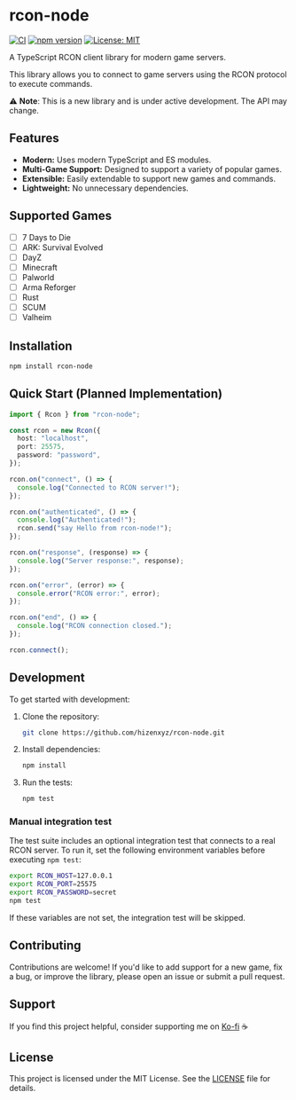 # rcon-node

[![CI](https://github.com/hizenxyz/rcon-node/actions/workflows/ci.yml/badge.svg)](https://github.com/hizenxyz/rcon-node/actions/workflows/ci.yml)
[![npm version](https://img.shields.io/npm/v/rcon-client.svg)](https://www.npmjs.com/package/rcon-node)
[![License: MIT](https://img.shields.io/badge/License-MIT-yellow.svg)](https://opensource.org/licenses/MIT)

A TypeScript RCON client library for modern game servers.

This library allows you to connect to game servers using the RCON protocol to execute commands.

⚠️ **Note**: This is a new library and is under active development. The API may change.

## Features

- **Modern:** Uses modern TypeScript and ES modules.
- **Multi-Game Support:** Designed to support a variety of popular games.
- **Extensible:** Easily extendable to support new games and commands.
- **Lightweight:** No unnecessary dependencies.

## Supported Games

- [ ] 7 Days to Die
- [ ] ARK: Survival Evolved
- [ ] DayZ
- [ ] Minecraft
- [ ] Palworld
- [ ] Arma Reforger
- [ ] Rust
- [ ] SCUM
- [ ] Valheim

## Installation

```bash
npm install rcon-node
```

## Quick Start (Planned Implementation)

```typescript
import { Rcon } from "rcon-node";

const rcon = new Rcon({
  host: "localhost",
  port: 25575,
  password: "password",
});

rcon.on("connect", () => {
  console.log("Connected to RCON server!");
});

rcon.on("authenticated", () => {
  console.log("Authenticated!");
  rcon.send("say Hello from rcon-node!");
});

rcon.on("response", (response) => {
  console.log("Server response:", response);
});

rcon.on("error", (error) => {
  console.error("RCON error:", error);
});

rcon.on("end", () => {
  console.log("RCON connection closed.");
});

rcon.connect();
```

## Development

To get started with development:

1.  Clone the repository:
    ```bash
    git clone https://github.com/hizenxyz/rcon-node.git
    ```
2.  Install dependencies:
    ```bash
    npm install
    ```
3.  Run the tests:
    ```bash
    npm test
    ```

### Manual integration test

The test suite includes an optional integration test that connects to a real RCON server.
To run it, set the following environment variables before executing `npm test`:

```bash
export RCON_HOST=127.0.0.1
export RCON_PORT=25575
export RCON_PASSWORD=secret
npm test
```

If these variables are not set, the integration test will be skipped.

## Contributing

Contributions are welcome! If you'd like to add support for a new game, fix a bug, or improve the library, please open an issue or submit a pull request.

## Support

If you find this project helpful, consider supporting me on [Ko-fi](https://ko-fi.com/hizenxyz) ☕

## License

This project is licensed under the MIT License. See the [LICENSE](LICENSE) file for details.

